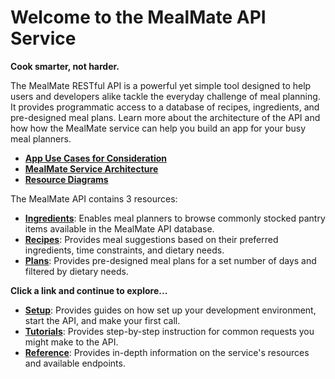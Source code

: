 # Welcome to the MealMate API Service

**Cook smarter, not harder.**

The MealMate RESTful API is a powerful yet simple tool designed to help users and developers alike tackle the everyday challenge of meal planning. It provides programmatic access to a database of recipes, ingredients, and pre-designed meal plans. Learn more about the architecture of the API and how how the MealMate service can help you build an app for your busy meal planners.

* **[App Use Cases for Consideration](mmoverview.md)**
* **[MealMate Service Architecture](mmarchitecture.md)**
* **[Resource Diagrams](mmdiagrams.md)**


The MealMate API contains 3 resources:

* **[Ingredients](./reference/ingredients.md)**: Enables meal planners to browse
commonly stocked pantry items available in the MealMate API database.
* **[Recipes](./reference/recipes.md)**: Provides meal suggestions based on their preferred ingredients, time constraints, and dietary needs.
* **[Plans](./reference/plans.md)**: Provides pre-designed meal plans for a set number of days and filtered by dietary needs.

**Click a link and continue to explore...**

* **[Setup](mmprefland.md)**: Provides guides on how set up your development environment, start the API, and make your first call.
* **[Tutorials](mmtutorial.md)**: Provides step-by-step instruction for  common requests you might make to the API.
* **[Reference](mmref.md)**: Provides in-depth information on the service's resources and available endpoints.
